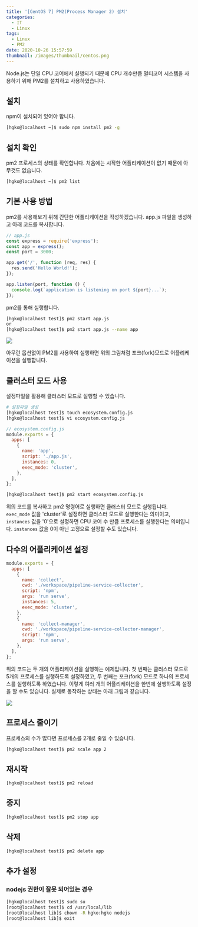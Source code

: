 ```yaml
---
title: '[CentOS 7] PM2(Process Manager 2) 설치'
categories:
  - IT
  - Linux
tags:
  - Linux
  - PM2
date: 2020-10-26 15:57:59
thumbnail: /images/thumbnail/centos.png
---
```


Node.js는 단일 CPU 코어에서 실행되기 때문에 CPU 개수만큼 멀티코어 시스템을 사용하기 위해 PM2를 설치하고 사용하였습니다.

## 설치

npm이 설치되어 있어야 합니다.

```bash
[hgko@localhost ~]$ sudo npm install pm2 -g
```

## 설치 확인

pm2 프로세스의 상태를 확인합니다. 처음에는 시작한 어플리케이션이 없기 때문에 아무것도 없습니다.

```bash
[hgko@localhost ~]$ pm2 list
```

## 기본 사용 방법

pm2를 사용해보기 위해 간단한 어플리케이션을 작성하겠습니다. app.js 파일을 생성하고 아래 코드를 복사합니다.

```js
// app.js
const express = require('express');
const app = express();
const port = 3000;

app.get('/', function (req, res) {
  res.send('Hello World!');
});

app.listen(port, function () {
  console.log(`application is listening on port ${port}...`);
});
```

pm2를 통해 실행합니다.

```bash
[hgko@localhost test]$ pm2 start app.js
or
[hgko@localhost test]$ pm2 start app.js --name app
```

![](/images/linux/pm2_1.png)

아무런 옵션없이 PM2를 사용하여 실행하면 위의 그림처럼 포크(fork)모드로 어플리케이션을 실행합니다.

## 클러스터 모드 사용

설정파일을 활용해 클러스터 모드로 실행할 수 있습니다.

```bash
# 설정파일 생성
[hgko@localhost test]$ touch ecosystem.config.js
[hgko@localhost test]$ vi ecosystem.config.js
```

```js
// ecosystem.config.js
module.exports = {
  apps: [
    {
      name: 'app',
      script: './app.js',
      instances: 0,
      exec_mode: 'cluster',
    },
  ],
};
```

```bash
[hgko@localhost test]$ pm2 start ecosystem.config.js
```

위의 코드를 복사하고 pm2 명령어로 실행하면 클러스터 모드로 실행됩니다. `exec_mode` 값을 'cluster'로 설정하면 클러스터 모드로 실행한다는 의미이고, `instances` 값을 '0'으로 설정하면 CPU 코어 수 만큼 프로세스를 실행한다는 의미입니다. `instances` 값을 0이 아닌 고정으로 설정할 수도 있습니다.

## 다수의 어플리케이션 설정

```js
module.exports = {
  apps: [
    {
      name: 'collect',
      cwd: './workspace/pipeline-service-collector',
      script: 'npm',
      args: 'run serve',
      instances: 5,
      exec_mode: 'cluster',
    },
    {
      name: 'collect-manager',
      cwd: './workspace/pipeline-service-collector-manager',
      script: 'npm',
      args: 'run serve',
    },
  ],
};
```

위의 코드는 두 개의 어플리케이션을 실행하는 예제입니다. 첫 번째는 클러스터 모드로 5개의 프로세스를 실행하도록 설정하였고, 두 번째는 포크(fork) 모드로 하나의 프로세스를 실행하도록 하였습니다. 이렇게 여러 개의 어플리케이션을 한번에 실행하도록 설정을 할 수도 있습니다. 실제로 동작하는 상태는 아래 그림과 같습니다.

![](/images/linux/pm2_2.png)

## 프로세스 줄이기

프로세스의 수가 많다면 프로세스를 2개로 줄일 수 있습니다.

```bash
[hgko@localhost test]$ pm2 scale app 2
```

## 재시작

```bash
[hgko@localhost test]$ pm2 reload
```

## 중지

```bash
[hgko@localhost test]$ pm2 stop app
```

## 삭제

```bash
[hgko@localhost test]$ pm2 delete app
```

## 추가 설정

### nodejs 권한이 잘못 되어있는 경우

```bash
[hgko@localhost test]$ sudo su
[root@localhost test]$ cd /usr/local/lib
[root@localhost lib]$ chown -R hgko:hgko nodejs
[root@localhost lib]$ exit
```
